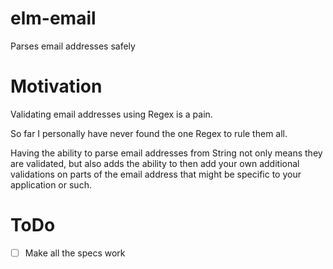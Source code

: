 # elm-email

Parses email addresses safely

# Motivation

Validating email addresses using Regex is a pain.

So far I personally have never found the one Regex to rule them all.

Having the ability to parse email addresses from String not only means they are validated,
but also adds the ability to then add your own additional validations on parts of the email address that might be specific to your application or such.


# ToDo

- [ ] Make all the specs work
